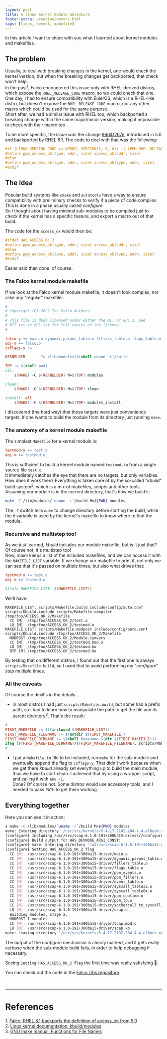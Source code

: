 ```yaml
---
layout: post
title: A linux kernel module adventure
footer-extra: creativecommons.html
tags: [linux, kernel, makefile]
---
```


In this article I want to share with you what I learned about kernel modules and makefiles.

## The problem
Usually, to deal with breaking changes in the kernel, one would check the kernel version,
but when the breaking changes get backported, that check won't help.
<br/>
In the past<sup>[1](#ref-1)</sup>, Falco encountered this issue only with RHEL-derived distros, which expose the `RHEL_RELEASE_CODE` macro, so we could check that one.<br/>
One day, I had to ensure compatibility with EulerOS, which is a RHEL-like distro, but doesn't expose the `RHEL_RELEASE_CODE` macro, nor any other macro which could be used for the same purpose.<br/>
Short after, we had a similar issue with RHEL too, which backported a breaking change within the same major/minor version, making it impossible to check with their macro too.

To be more specific, the issue was the change [96d4f267e](https://github.com/torvalds/linux/commit/96d4f267e), introduced in 5.0 and backported by RHEL 8.1.
The code to deal with that was the following:
```c
#if (LINUX_VERSION_CODE >= KERNEL_VERSION(5, 0, 0)) || (PPM_RHEL_RELEASE_CODE > 0 && PPM_RHEL_RELEASE_CODE >= PPM_RHEL_RELEASE_VERSION(8, 1))
#define ppm_access_ok(type, addr, size)	access_ok(addr, size)
#else
#define ppm_access_ok(type, addr, size)	access_ok(type, addr, size)
#endif
```

## The idea

Popular build systems like `cmake` and `autotools` have a way to ensure compatibility with preliminary checks to verify if a piece of code compiles. This is done in a phase usually called *configure*.
<br/>
So I thought about having minimal sub-modules to be compiled just to check if the kernel has a specific feature, and export a macro out of that build.

The code for the `access_ok` would then be:
```c
#ifdef HAS_ACCESS_OK_2
#define ppm_access_ok(type, addr, size)	access_ok(addr, size)
#else
#define ppm_access_ok(type, addr, size)	access_ok(type, addr, size)
#endif
```
Easier said than done, of course.

### The Falco kernel module makefile

If we look at the Falco kernel module makefile, it doesn't look complex, nor alike any "regular" makefile:
```makefile
#
# Copyright (C) 2022 The Falco Authors.
#
# This file is dual licensed under either the MIT or GPL 2. See
# MIT.txt or GPL.txt for full copies of the license.
#

falco-y += main.o dynamic_params_table.o fillers_table.o flags_table.o ppm_events.o ppm_fillers.o event_table.o syscall_table32.o syscall_table64.o ppm_cputime.o ppm_tp.o socketcall_to_syscall.o
obj-m += falco.o
ccflags-y := 

KERNELDIR       ?= /lib/modules/$(shell uname -r)/build

TOP := $(shell pwd)
all:
    $(MAKE) -C $(KERNELDIR) M=$(TOP) modules

clean:
    $(MAKE) -C $(KERNELDIR) M=$(TOP) clean

install: all
    $(MAKE) -C $(KERNELDIR) M=$(TOP) modules_install
```

I discovered (the hard way) that those targets were just convenience targets, if one wants to build the module from its directory just running `make`.

### The anatomy of a kernel module makefile
The simplest `Makefile` for a kernel module is:

```makefile
testmod-y += test.o
obj-m += testmod.o
```
This is sufficient to build a kernel module named `testmod.ko` from a single source file `test.c`.
<br/>
It immediately catches the eye that there are no targets, but only variables.
How does it work then? Everything is taken care of by the so-called "*kbuild*" build system<sup>[2](#ref-2)</sup>, which is a mix of makefiles, scripts and other tools.
<br/>
Assuming our module is in the current directory, that's how we build it:
```sh
make -C /lib/modules/`uname -r`/build M=${PWD} modules
```
The `-C` switch tells `make` to change directory before starting the build,
while the `M` variable is used by the kernel's makefile to know where to find
the module.

### Recursive and multistep too!

As we just learned, *kbuild* includes our module makefile, but is it just that?
Of course not, it's multistep too!
<br/>
Now, *make* keeps a list of the included makefiles, and we can access it with the `MAKEFILE_LIST` variable.
If we change our makefile to print it, not only we can see that it's passed on multiple times, but also what drives that:
```makefile
testmod-y += test.o
obj-m += testmod.o

$(info MAKEFILE_LIST: $(MAKEFILE_LIST))
```
We'll have:
```
MAKEFILE_LIST: scripts/Makefile.build include/config/auto.conf scripts/Kbuild.include scripts/Makefile.compiler /tmp/foo/ACCESS_OK_2/Makefile
  CC [M]  /tmp/foo/ACCESS_OK_2/test.o
  LD [M]  /tmp/foo/ACCESS_OK_2/testmod.o
MAKEFILE_LIST: scripts/Makefile.modpost include/config/auto.conf scripts/Kbuild.include /tmp/foo/ACCESS_OK_2/Makefile
  MODPOST /tmp/foo/ACCESS_OK_2/Module.symvers
  CC [M]  /tmp/foo/ACCESS_OK_2/testmod.mod.o
  LD [M]  /tmp/foo/ACCESS_OK_2/testmod.ko
  BTF [M] /tmp/foo/ACCESS_OK_2/testmod.ko
```

By testing that on different distros, I found out that the first one is always `scripts/Makefile.build`, so I used that to avoid performing my "*configure*" step multiple times.

### All the caveats

Of course the devil's in the details...
- In most distros I had just `scripts/Makefile.build`, but some had a prefix path, so I had to learn how to manipulate the path to get the file and its parent directory<sup>[3](#ref-3)</sup>. That's the result:
```makefile
# ...
FIRST_MAKEFILE := $(firstword $(MAKEFILE_LIST))
FIRST_MAKEFILE_FILENAME := $(notdir $(FIRST_MAKEFILE))
FIRST_MAKEFILE_DIRNAME := $(shell basename $(dir $(FIRST_MAKEFILE)))
ifeq ($(FIRST_MAKEFILE_DIRNAME)/$(FIRST_MAKEFILE_FILENAME), scripts/Makefile.build)
# ...
```
- I put a `Makefile.in` file to be included, run `make` for the sub-module and eventually append the flag to `ccflags-y`. That didn't work because when we get there *kbuild* already set everything up to build the main module, thus we have to start clean. I achieved that by using a wrapper script, and calling it with `env -i`. <br/>Done? Of course not. Some distros would use accessory tools, and I needed to pass `PATH` to get them working.

## Everything together

Here you can see it in action:
```sh
❯ make -C /lib/modules/`uname -r`/build M=${PWD} modules
make: Entering directory '/usr/src/kernels/5.4.17-2102.204.4.4.el8uek.x86_64'
[configure] Including /usr/src/scap-6.1.0-191+300ba15-driver//configure/DEVNODE_ARG1_CONST/Makefile.inc /usr/src/scap-6.1.0-191+300ba15-driver//configure/ACCESS_OK_2/Makefile.inc
[configure] Build output for HAS_DEVNODE_ARG1_CONST:
[configure] make: Entering directory '/usr/src/scap-6.1.0-191+300ba15-driver/configure/DEVNODE_ARG1_CONST' make -C /lib/modules/5.4.17-2102.204.4.4.el8uek.x86_64/build M=/usr/src/scap-6.1.0-191+300ba15-driver/configure/DEVNODE_ARG1_CONST modules make[1]: Entering directory '/usr/src/kernels/5.4.17-2102.204.4.4.el8uek.x86_64'   CC [M]  /usr/src/scap-6.1.0-191+300ba15-driver/configure/DEVNODE_ARG1_CONST/test.o /usr/src/scap-6.1.0-191+300ba15-driver/configure/DEVNODE_ARG1_CONST/test.c: In function 'devnode_dev_const_init': /usr/src/scap-6.1.0-191+300ba15-driver/configure/DEVNODE_ARG1_CONST/test.c:29:14: error: initialization of 'char * (*)(struct device *, umode_t *)' {aka 'char * (*)(struct device *, short unsigned int *)'} from incompatible pointer type 'char * (*)(const struct device *, umode_t *)' {aka 'char * (*)(const struct device *, short unsigned int *)'} [-Werror=incompatible-pointer-types]    .devnode = ppm_devnode               ^~~~~~~~~~~ /usr/src/scap-6.1.0-191+300ba15-driver/configure/DEVNODE_ARG1_CONST/test.c:29:14: note: (near initialization for 'g_ppm_class.devnode') cc1: some warnings being treated as errors make[2]: *** [scripts/Makefile.build:262: /usr/src/scap-6.1.0-191+300ba15-driver/configure/DEVNODE_ARG1_CONST/test.o] Error 1 make[1]: *** [Makefile:1786: /usr/src/scap-6.1.0-191+300ba15-driver/configure/DEVNODE_ARG1_CONST] Error 2 make[1]: Leaving directory '/usr/src/kernels/5.4.17-2102.204.4.4.el8uek.x86_64' make: *** [Makefile:15: all] Error 2 make: Leaving directory '/usr/src/scap-6.1.0-191+300ba15-driver/configure/DEVNODE_ARG1_CONST'
[configure] Setting HAS_ACCESS_OK_2 flag
  CC [M]  /usr/src/scap-6.1.0-191+300ba15-driver/main.o
  CC [M]  /usr/src/scap-6.1.0-191+300ba15-driver/dynamic_params_table.o
  CC [M]  /usr/src/scap-6.1.0-191+300ba15-driver/fillers_table.o
  CC [M]  /usr/src/scap-6.1.0-191+300ba15-driver/flags_table.o
  CC [M]  /usr/src/scap-6.1.0-191+300ba15-driver/ppm_events.o
  CC [M]  /usr/src/scap-6.1.0-191+300ba15-driver/ppm_fillers.o
  CC [M]  /usr/src/scap-6.1.0-191+300ba15-driver/event_table.o
  CC [M]  /usr/src/scap-6.1.0-191+300ba15-driver/syscall_table32.o
  CC [M]  /usr/src/scap-6.1.0-191+300ba15-driver/syscall_table64.o
  CC [M]  /usr/src/scap-6.1.0-191+300ba15-driver/ppm_cputime.o
  CC [M]  /usr/src/scap-6.1.0-191+300ba15-driver/ppm_tp.o
  CC [M]  /usr/src/scap-6.1.0-191+300ba15-driver/socketcall_to_syscall.o
  LD [M]  /usr/src/scap-6.1.0-191+300ba15-driver/scap.o
  Building modules, stage 2.
  MODPOST 1 modules
  CC [M]  /usr/src/scap-6.1.0-191+300ba15-driver/scap.mod.o
  LD [M]  /usr/src/scap-6.1.0-191+300ba15-driver/scap.ko
make: Leaving directory '/usr/src/kernels/5.4.17-2102.204.4.4.el8uek.x86_64'
```

The output of the *configure* mechanism is clearly marked, and it gets really verbose when the sub-module build fails, in order to help debugging if necessary.

Seeing `Setting HAS_ACCESS_OK_2 flag` the first time was really satisfying 🤩.

You can check out the code in the [Falco Libs repository](https://github.com/falcosecurity/libs/pull/1452).

<br/>

---


# References
<div id="ref-1">
1. <a href="https://github.com/falcosecurity/libs/commit/45e7a735f">Falco: RHEL 8.1 backports the definition of access_ok from 5.0</a>
</div>
<div id="ref-2">
2. <a href="https://www.kernel.org/doc/html/latest/kbuild/modules.html">Linux kernel documentation: kbuild/modules</a>
</div>
<div id="ref-3">
3. <a href="https://www.gnu.org/software/make/manual/html_node/File-Name-Functions.html">GNU make manual: Functions for File Names</a>
</div>
